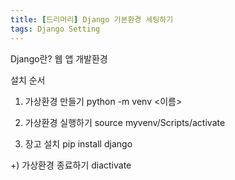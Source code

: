 ```yaml
---
title: [드리머리] Django 기본환경 세팅하기
tags: Django Setting
---
```


Django란?
웹 앱 개발환경

설치 순서
1) 가상환경 만들기
python -m venv <이름>

2) 가상환경 실행하기
source myvenv/Scripts/activate

3) 장고 설치
pip install django

+) 가상환경 종료하기
diactivate


<!--more-->
